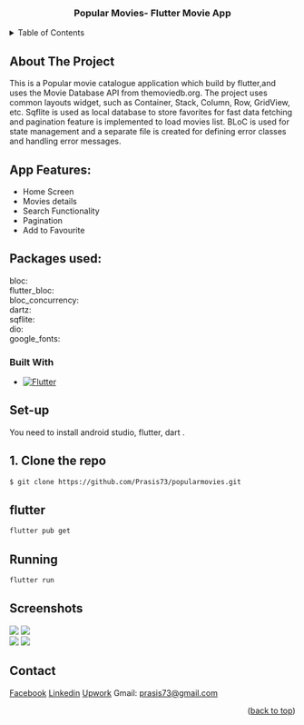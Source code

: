<a name="readme-top"></a>

<br />
<div align="center">
  <h3 align="center">Popular Movies- Flutter Movie App</h3>
</div>

<!-- TABLE OF CONTENTS -->
<details>
  <summary>Table of Contents</summary>
  <ol>
    <li>
      <a href="#about-the-project">About The Project</a>
      <ul>
        <li><a href="#built-with">Built With</a></li>
      </ul>
    </li>
    <li><a href="#Set-up">Getting Started</a></li>
    <li><a href="#contact">Contact</a></li>
  </ol>
</details>

<!-- ABOUT THE PROJECT -->

## About The Project

This is a Popular movie catalogue application which build by flutter,and uses the Movie Database API from themoviedb.org.
The project uses common layouts widget, such as Container, Stack, Column, Row, GridView, etc. Sqflite is used as local database to store favorites for fast data fetching and pagination feature is implemented to load movies list. BLoC is used for state management and a separate file is created for defining error classes and handling error messages.

## App Features:

- Home Screen
- Movies details
- Search Functionality
- Pagination
- Add to Favourite

## Packages used:

bloc: <br>
flutter_bloc: <br>
bloc_concurrency: <br>
dartz: <br>
sqflite: <br>
dio: <br>
google_fonts: <br>

### Built With

- [![Flutter][dart]][Flutter-url]

<!-- GETTING STARTED -->

## Set-up

You need to install android studio, flutter, dart .

## 1. Clone the repo

```sh
$ git clone https://github.com/Prasis73/popularmovies.git
```

## flutter

```sh
flutter pub get
```

## Running

```sh
flutter run
```

## Screenshots

<img src="https://prasisrijal.com.np/moviesc/1.png">
<img src="https://prasisrijal.com.np/moviesc/2.png"><br>
<img src="https://prasisrijal.com.np/moviesc/3.png">
<img src="https://prasisrijal.com.np/moviesc/4.png">

<!-- CONTACT -->

## Contact

<a href="https://www.facebook.com/prasis.rijal">Facebook</a>
<a href="https://www.linkedin.com/in/prasis-rijal-3285b9181/">Linkedin</a>
<a href="https://www.upwork.com/freelancers/prasisrijal">Upwork</a>
Gmail: prasis73@gmail.com

<p align="right">(<a href="#readme-top">back to top</a>)</p>

<!-- MARKDOWN LINKS & IMAGES -->

[dart]: https://storage.googleapis.com/cms-storage-bucket/6a07d8a62f4308d2b854.svg
[Flutter-url]: https://flutter.dev/
